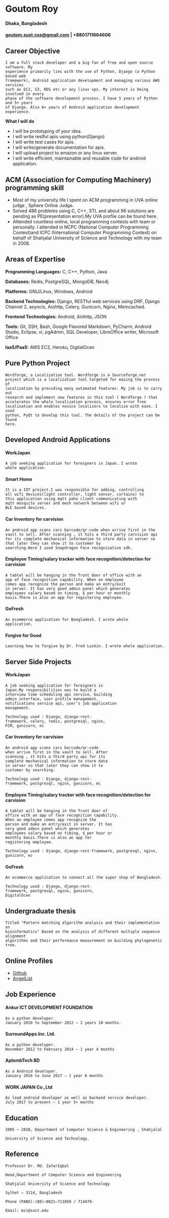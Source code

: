 # Goutom Roy

#### Dhaka, Bangladesh
#### goutom.sust.cse@gmail.com | +8801711664606


Career Objective
-----------------

```
I am a full stack developer and a big fan of free and open source software. My
experience primarily lies with the use of Python, Django (a Python based web
framework), Android application development and managing various AWS services
such as EC2, S3, RDS etc or any linux vps. My interest is being involved in every
phase of the software development process. I have 5 years of Python and 5+ years
of Django. Also 6+ years of Android application development experience.
```
**What I will do**

- I will be prototyping of your idea.
- I will write restful apis using python(Django)
- I will write test cases for apis.
- I will write/generate documentation for apis.
- I will upload project to amazon or any linux server.
- I will write efficient, maintainable and reusable code for android
    application.
    
    
ACM (Association for Computing Machinery) programming skill
------------------------------------------------------------

- Most of my university life I spent on ACM programming in UVA online judge ,
  Sphere Online Judge.
- Solved 486 problems using C, C++, STL and about 96 solutions are pending
  as PE(presentation error).My UVA profile can be found here.
- Attended countless online, local programming contests with team or
  personally. I attended in NCPC (National Computer Programming Contest)and ICPC   (International Computer Programming Contest) on behalf of Shahjalal University of Science and Technology with my team in 2008.
  
  
Areas of Expertise
----------------------


**Programming Languages:** C, C++, Python, Java


**Databases:** Redis, PostgreSQL, MongoDB, Neo4j

**Platforms:** GNU/Linux, Windows, Android

**Backend Technologies:** Django, RESTful web services using DRF, Django
Channel 2, asyncio, Aiohttp, Celery, Gunicorn,
Nginx, Memcached.

**Frontend Technologies:** Android, Aiohttp, JSON

**Tools:** Git, SSH, Bash, Google Flavored Markdown,
PyCharm, Android Studio, Eclipse, vi, pgAdmin, SQL
Developer, LibreOffice writer, Microsoft Office

**IaaS/PaaS:** AWS EC2, Heroku, DigitalOcen



Pure Python Project
-----------------------

```
Wordforge, a Localization tool. Wordforge is a Sourceforge.net
project which is a localization tool targeted for easing the process of
localization by providing many automated features. My job is to carry out
research and implement new features in this tool ( Wordforge ) that
accelerates the whole localization process, ensures error free
localization and enables novice localizers to localize with ease. I used
python, PyQt to develop this tool. The details of the project can be found
here.
```


Developed Android Applications
---------------------------------

#### WorkJapan
```
A job seeking application for foreigners in Japan. I wrote
whole application.
```


#### Smart Home

```
It is a IOT project.I was responsible for adding, controlling
all wifi devices(light controller, light sensor, curtains) to
this application using mqtt paho client communicating with
mqtt mosquito server and mesh network between wifi or
BLE based devices.
```


#### Car Inventory for carvision 

```
An android app scans cars barcode/qr-code when arrive first in the vault to sell. After scanning , it hits a third party carvision api for its complete mechanical information to store data in server so that later they can show it to customer by
searching.Here I used Snapdragon Face recognization sdk.
```

#### Employee Timing/salary tracker with face recognition/detection for carvision

```
A tablet will be hanging in the front door of office with an
app of face recognition capability. When an employee
comes app recognize the person and make an entry/exit
in server. It has very good admin panel which generates
employees salary based on timing, $ per hour or monthly
basis.There is also an app for registering employee.
```

#### GoFresh 
```
An ecommerce application for Bangladesh. I wrote whole
application.
```


#### Forgive for Good 

```
Learning how to forgive by Dr. Fred Luskin. I wrote whole application.
```


Server Side Projects
---------------------


#### WorkJapan 

```
A job seeking application for foreigners in
Japan.My responsibilities was to build a
interview time scheduling api service, building
admin interface, user profile management,
notifications service api, user’s job application
management.
```
```
Technology used : Django, django-rest-
framework, celery, redis, postgresql, nginx,
FCM, gunicorn, ec
```

#### Car Inventory for carvision 
```
An android app scans cars barcode/qr-code
when arrive first in the vault to sell. After
scanning , it hits a third party api for its
complete mechanical information to store data
in server so that later they can show it to
customer by searching.
```
```
Technology used : Django, django-rest-
framework, postgresql, nginx, gunicorn, ec
```

#### Employee Timing/salary tracker with face recognition/detection for carvision
```
A tablet will be hanging in the front door of
office with an app of face recognition capability.
When an employee comes app recognize the
person and make an entry/exit in server. It has
very good admin panel which generates
employees salary based on timing, $ per hour or
monthly basis.There is also an app for
registering employee.
```
```
Technology used : Django, django-rest-framework, postgresql, nginx, gunicorn, ec
```

#### GoFresh
```
An ecommerce application to connect all the super shop of Bangladesh.
```
```
Technology used : Django, django-rest-
framework, postgresql, nginx, gunicorn,
DigitalOcen
```


Undergraduate thesis
------------------------

```
Titled "Pattern matching algorithm analysis and their implementation on
bioinformatics" Based on the analysis of different multiple sequence alignment
algorithms and their performance measurement on building phylogenetic tree.
```

Online Profiles
----------------------------

- [Github](https://github.com/goutomroy/)
- [AngelList](https://angel.co/goutom-roy)


Job Experience
-----------------

#### Ankur ICT DEVELOPMENT FOUNDATION 
```
As a python developer.  
January 2010 to September 2012 – 2 years 10 months.
```


#### SurroundApps Inc. Ltd.
```
As a python developer.  
November 2012 to February 2014 – 1 year 4 months
```

#### AplombTech BD
```
As a Android developer.  
January 2016 to June 2017 – 1 year 6 months
```

#### WORK JAPAN Co.,Ltd

```
As lead android developer as well as backend service developer.  
July 2017 to present – 1 year 5+ months
```

## Education
```
2005 – 2010, Department of Computer Science & Engineering , Shahjalal

University of Science and Technology.
```

Reference
-------------------

```
Professor Dr. Md. ZafarIqbal

Head,Department of Computer Science and Engineering

Shahjalal University of Science and Technology

Sylhet – 3114, Bangladesh

Phone (PABX):(88)–0821–713850 / 714479-

Email: mzi@sust.edu
```



